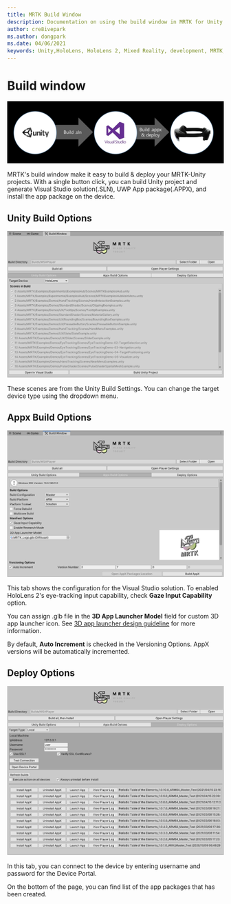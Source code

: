 ```yaml
---
title: MRTK Build Window
description: Documentation on using the build window in MRTK for Unity.
author: cre8ivepark
ms.author: dongpark
ms.date: 04/06/2021
keywords: Unity,HoloLens, HoloLens 2, Mixed Reality, development, MRTK, build, build window, tools
---
```


# Build window
![Build & deploy flow](images/MRTK_BuildWindow0.png)

MRTK's build window make it easy to build & deploy your MRTK-Unity projects. With a single button click, you can build Unity project and generate Visual Studio solution(.SLN), UWP App package(.APPX), and install the app package on the device. 


## Unity Build Options
![Build window - Unity Build Options 1](images/MRTK_BuildWindow1.png)

These scenes are from the Unity Build Settings. You can change the target device type using the dropdown menu.

## Appx Build Options
![Build window - Appx Build Options 2](images/MRTK_BuildWindow2.png)

This tab shows the configuration for the Visual Studio solution. To enabled HoloLens 2's eye-tracking input capability, check **Gaze Input Capability** option. 

You can assign .glb file in the **3D App Launcher Model** field for custom 3D app launcher icon. See [3D app launcher design guideline](/windows/mixed-reality/distribute/3d-app-launcher-design-guidance) for more information.

By default, **Auto Increment** is checked in the Versioning Options. AppX versions will be automatically incremented.


## Deploy Options
![Build window - Deploy Options 3](images/MRTK_BuildWindow3.png)

In this tab, you can connect to the device by entering username and password for the Device Portal. 

On the bottom of the page, you can find list of the app packages that has been created. 

